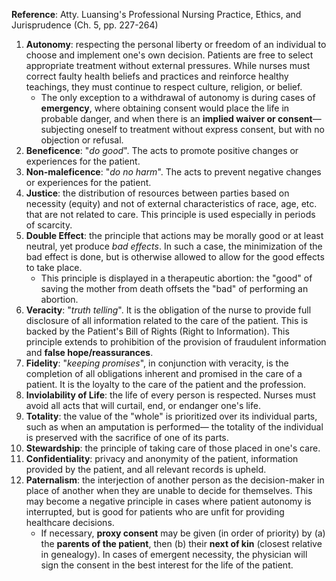 **Reference**: Atty. Luansing's Professional Nursing Practice, Ethics, and Jurisprudence (Ch. 5, pp. 227-264)

1. **Autonomy**: respecting the personal liberty or freedom of an individual to choose and implement one's own decision. Patients are free to select appropriate treatment without external pressures. While nurses must correct faulty health beliefs and practices and reinforce healthy teachings, they must continue to respect culture, religion, or belief.
	- The only exception to a withdrawal of autonomy is during cases of **emergency**, where obtaining consent would place the life in probable danger, and when there is an **implied waiver or consent**— subjecting oneself to treatment without express consent, but with no objection or refusal.
2. **Beneficence**: "*do good*". The acts to promote positive changes or experiences for the patient.
3. **Non-maleficence**: "*do no harm*". The acts to prevent negative changes or experiences for the patient.
4. **Justice**: the distribution of resources between parties based on necessity (equity) and not of external characteristics of race, age, etc. that are not related to care. This principle is used especially in periods of scarcity.
5. **Double Effect**: the principle that actions may be morally good or at least neutral, yet produce *bad effects*. In such a case, the minimization of the bad effect is done, but is otherwise allowed to allow for the good effects to take place.
	- This principle is displayed in a therapeutic abortion: the "good" of saving the mother from death offsets the "bad" of performing an abortion.
6. **Veracity**: "*truth telling*". It is the obligation of the nurse to provide full disclosure of all information related to the care of the patient. This is backed by the Patient's Bill of Rights (Right to Information). This principle extends to prohibition of the provision of fraudulent information and **false hope/reassurances**.
7. **Fidelity**: "*keeping promises*", in conjunction with veracity, is the completion of all obligations inherent and promised in the care of a patient. It is the loyalty to the care of the patient and the profession.
8. **Inviolability of Life**: the life of every person is respected. Nurses must avoid all acts that will curtail, end, or endanger one's life.
9. **Totality**: the value of the "whole" is prioritized over its individual parts, such as when an amputation is performed— the totality of the individual is preserved with the sacrifice of one of its parts.
10. **Stewardship**: the principle of taking care of those placed in one's care.
11. **Confidentiality**: privacy and anonymity of the patient, information provided by the patient, and all relevant records is upheld.
12. **Paternalism**: the interjection of another person as the decision-maker in place of another when they are unable to decide for themselves. This may become a negative principle in cases where patient autonomy is interrupted, but is good for patients who are unfit for providing healthcare decisions.
	- If necessary, **proxy consent** may be given (in order of priority) by (a) the **parents of the patient**, then (b) their **next of kin** (closest relative in genealogy). In cases of emergent necessity, the physician will sign the consent in the best interest for the life of the patient.